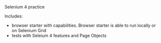 Selenium 4 practice

Includes: 
- browser starter with capabilities. Browser starter is able to run locally or on Selenium Grid
- tests with Seleium 4 features and Page Objects 
